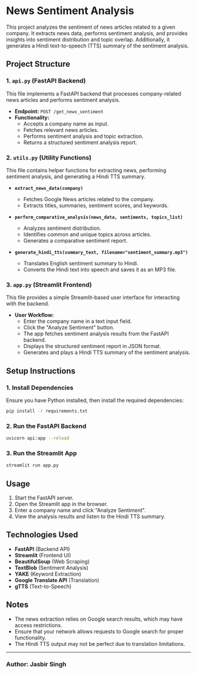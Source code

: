 # News Sentiment Analysis

This project analyzes the sentiment of news articles related to a given company. It extracts news data, performs sentiment analysis, and provides insights into sentiment distribution and topic overlap. Additionally, it generates a Hindi text-to-speech (TTS) summary of the sentiment analysis.

## Project Structure

### 1. `api.py` (FastAPI Backend)
This file implements a FastAPI backend that processes company-related news articles and performs sentiment analysis.

- **Endpoint:** `POST /get_news_sentiment`
- **Functionality:**
  - Accepts a company name as input.
  - Fetches relevant news articles.
  - Performs sentiment analysis and topic extraction.
  - Returns a structured sentiment analysis report.

### 2. `utils.py` (Utility Functions)
This file contains helper functions for extracting news, performing sentiment analysis, and generating a Hindi TTS summary.

- **`extract_news_data(company)`**
  - Fetches Google News articles related to the company.
  - Extracts titles, summaries, sentiment scores, and keywords.
  
- **`perform_comparative_analysis(news_data, sentiments, topics_list)`**
  - Analyzes sentiment distribution.
  - Identifies common and unique topics across articles.
  - Generates a comparative sentiment report.
  
- **`generate_hindi_tts(summary_text, filename="sentiment_summary.mp3")`**
  - Translates English sentiment summary to Hindi.
  - Converts the Hindi text into speech and saves it as an MP3 file.

### 3. `app.py` (Streamlit Frontend)
This file provides a simple Streamlit-based user interface for interacting with the backend.

- **User Workflow:**
  - Enter the company name in a text input field.
  - Click the "Analyze Sentiment" button.
  - The app fetches sentiment analysis results from the FastAPI backend.
  - Displays the structured sentiment report in JSON format.
  - Generates and plays a Hindi TTS summary of the sentiment analysis.

## Setup Instructions

### 1. Install Dependencies
Ensure you have Python installed, then install the required dependencies:
```sh
pip install -r requirements.txt
```

### 2. Run the FastAPI Backend
```sh
uvicorn api:app --reload
```

### 3. Run the Streamlit App
```sh
streamlit run app.py
```

## Usage
1. Start the FastAPI server.
2. Open the Streamlit app in the browser.
3. Enter a company name and click "Analyze Sentiment".
4. View the analysis results and listen to the Hindi TTS summary.

## Technologies Used
- **FastAPI** (Backend API)
- **Streamlit** (Frontend UI)
- **BeautifulSoup** (Web Scraping)
- **TextBlob** (Sentiment Analysis)
- **YAKE** (Keyword Extraction)
- **Google Translate API** (Translation)
- **gTTS** (Text-to-Speech)

## Notes
- The news extraction relies on Google search results, which may have access restrictions.
- Ensure that your network allows requests to Google search for proper functionality.
- The Hindi TTS output may not be perfect due to translation limitations.

---
### Author: Jasbir Singh
